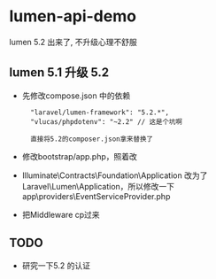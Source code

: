 # lumen-api-demo

lumen 5.2 出来了, 不升级心理不舒服

## lumen 5.1 升级 5.2

- 先修改compose.json 中的依赖
    
        "laravel/lumen-framework": "5.2.*",
        "vlucas/phpdotenv": "~2.2" // 这是个坑啊

        直接将5.2的composer.json拿来替换了

- 修改bootstrap/app.php，照着改
- Illuminate\Contracts\Foundation\Application 改为了Laravel\Lumen\Application，所以修改一下app\providers\EventServiceProvider.php
- 把Middleware cp过来

## TODO
- 研究一下5.2 的认证

